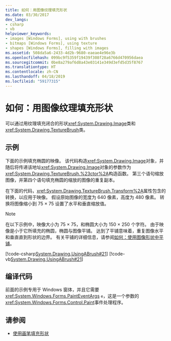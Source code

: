 ```yaml
---
title: 如何：用图像纹理填充形状
ms.date: 03/30/2017
dev_langs:
- csharp
- vb
helpviewer_keywords:
- images [Windows Forms], using with brushes
- bitmaps [Windows Forms], using texture
- shapes [Windows Forms], filling with images
ms.assetid: 508da5a6-2433-4d2b-9680-eaeae4e96e3b
ms.openlocfilehash: 099bc9f5359f19439f308f28a6766d470956daea
ms.sourcegitcommit: 0be8a279af6d8a43e03141e349d3efd5d35f8767
ms.translationtype: HT
ms.contentlocale: zh-CN
ms.lasthandoff: 04/18/2019
ms.locfileid: "59177315"
---
```

# <a name="how-to-fill-a-shape-with-an-image-texture"></a>如何：用图像纹理填充形状
可以通过用纹理填充闭合的形状<xref:System.Drawing.Image>类和<xref:System.Drawing.TextureBrush>类。  
  
## <a name="example"></a>示例  
 下面的示例填充椭圆的映像。 该代码构造<xref:System.Drawing.Image>对象，并随后将传递该地址<xref:System.Drawing.Image>对象的参数作为<xref:System.Drawing.TextureBrush.%23ctor%2A>构造函数。 第三个语句缩放图像，并第四个语句填充椭圆的缩放的图像的重复副本。  
  
 在下面的代码，<xref:System.Drawing.TextureBrush.Transform%2A>属性包含的转换，以应用于映像。 假设原始图像的宽度为 640 像素，高度为 480 像素。 转换将图像缩小到 75 × 75 设置了水平和垂直缩放值。  
  
> [!NOTE]
>  在以下示例中，映像大小为 75 × 75，和椭圆大小为 150 × 250 个字符。 由于映像是小于它所填充的椭圆，椭圆与图像平铺。 达到了平铺意味着，重复图像水平和垂直直到形状的边界。 有关平铺的详细信息，请参阅[如何：使用图像形状中平铺](how-to-tile-a-shape-with-an-image.md)。  
  
 [!code-csharp[System.Drawing.UsingABrush#21](~/samples/snippets/csharp/VS_Snippets_Winforms/System.Drawing.UsingABrush/CS/Class1.cs#21)]
 [!code-vb[System.Drawing.UsingABrush#21](~/samples/snippets/visualbasic/VS_Snippets_Winforms/System.Drawing.UsingABrush/VB/Class1.vb#21)]  
  
## <a name="compiling-the-code"></a>编译代码  
 前面的示例专用于 Windows 窗体，并且它需要<xref:System.Windows.Forms.PaintEventArgs> `e`，这是一个参数的<xref:System.Windows.Forms.Control.Paint>事件处理程序。  
  
## <a name="see-also"></a>请参阅

- [使用画笔填充形状](using-a-brush-to-fill-shapes.md)
